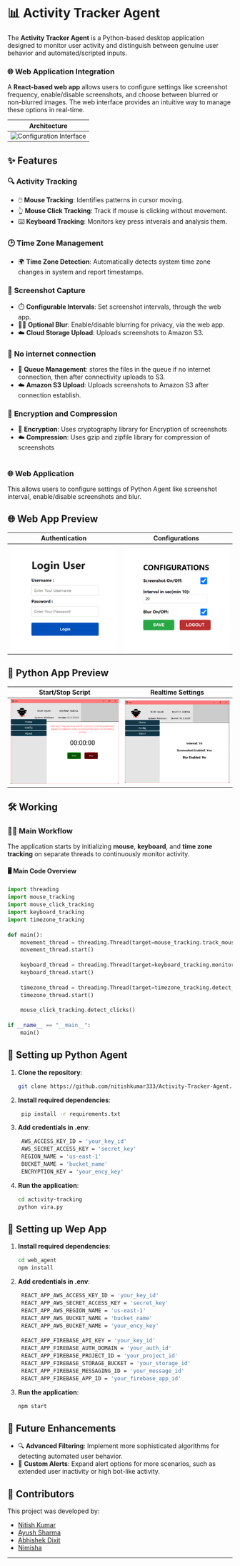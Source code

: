 # 📊 **Activity Tracker Agent**

The **Activity Tracker Agent** is a Python-based desktop application designed to monitor user activity and distinguish between genuine user behavior and automated/scripted inputs.

### 🌐 **Web Application Integration**
A **React-based web app** allows users to configure settings like screenshot frequency, enable/disable screenshots, and choose between blurred or non-blurred images. The web interface provides an intuitive way to manage these options in real-time.

| **Architecture** |
|:------------:|
| ![Configuration Interface](public/full_charts.gif) |

## ✨ **Features**

### 🔍 **Activity Tracking**
- 🖱️ **Mouse Tracking**: Identifies patterns in cursor moving.
- 👆 **Mouse Click Tracking**: Track if mouse is clicking without movement.
- ⌨️ **Keyboard Tracking**: Monitors key press intverals and analysis them.

### 🕑 **Time Zone Management**
- 🌍 **Time Zone Detection**: Automatically detects system time zone changes in system and report timestamps.

### 📸 **Screenshot Capture**
- ⏱️ **Configurable Intervals**: Set screenshot intervals, through the web app.
- 😶‍🌫️ **Optional Blur**: Enable/disable blurring for privacy, via the web app.
- ☁️ **Cloud Storage Upload**: Uploads screenshots to Amazon S3.
  
### 📸 **No internet connection**
- 🫸 **Queue Management**: stores the files in the queue if no internet connection, then after connectivity uploads to S3.
- ☁️ **Amazon S3 Upload**: Uploads screenshots to Amazon S3 after connection establish.

### 📸 **Encryption and Compression**
- 🫸 **Encryption**: Uses cryptography library for Encryption of screenshots
- ☁️ **Compression**: Uses gzip and zipfile library for compression of screenshots

#

### 🌐 **Web Application**
This allows users to configure settings of Python Agent like screenshot interval, enable/disable screenshots and blur.

## 🌐 **Web App Preview**

| **Authentication**  | **Configurations**                           |
|------------------------------------------------------|---------------------------------------------------------|
| ![Configuration Interface](public/web_login2.png)  | ![Configuration Module](public/web_configure2.png) |

## 📸 **Python App Preview**

| **Start/Stop Script**  | **Realtime Settings**                           |
|------------------------------------------------------|---------------------------------------------------------|
| ![Configuration Interface](public/vira_landing.png)  | ![Blurred Screenshot](public/vira_config.png) |

## 🛠️ **Working**

### 🧑‍💻 **Main Workflow**
The application starts by initializing **mouse**, **keyboard**, and **time zone tracking** on separate threads to continuously monitor activity.

#### 🖥️ **Main Code Overview**
```python
import threading
import mouse_tracking
import mouse_click_tracking
import keyboard_tracking
import timezone_tracking

def main():
    movement_thread = threading.Thread(target=mouse_tracking.track_mouse_movement)
    movement_thread.start()

    keyboard_thread = threading.Thread(target=keyboard_tracking.monitor_keyboard)
    keyboard_thread.start()

    timezone_thread = threading.Thread(target=timezone_tracking.detect_time_zone_change)
    timezone_thread.start()

    mouse_click_tracking.detect_clicks()

if __name__ == "__main__":
    main()
```

## 📂 **Setting up Python Agent**

1. **Clone the repository**:
   ```bash
   git clone https://github.com/nitishkumar333/Activity-Tracker-Agent.git
   ```

2. **Install required dependencies**:
   ```bash
    pip install -r requirements.txt
   ```

3. **Add credentials in .env**:
   ```bash
    AWS_ACCESS_KEY_ID = 'your_key_id'
    AWS_SECRET_ACCESS_KEY = 'secret_key'
    REGION_NAME = 'us-east-1'
    BUCKET_NAME = 'bucket_name'
    ENCRYPTION_KEY = 'your_ency_key'
   ```

4. **Run the application**:
   ```bash
   cd activity-tracking
   python vira.py
   ```

## 📂 **Setting up Wep App**

1. **Install required dependencies**:
   ```bash
   cd web_agent
   npm install
   ```
  
2. **Add credentials in .env**:
   ```bash
    REACT_APP_AWS_ACCESS_KEY_ID = 'your_key_id'
    REACT_APP_AWS_SECRET_ACCESS_KEY = 'secret_key'
    REACT_APP_AWS_REGION_NAME = 'us-east-1'
    REACT_APP_AWS_BUCKET_NAME = 'bucket_name'
    REACT_APP_AWS_BUCKET_NAME = 'your_ency_key'

    REACT_APP_FIREBASE_API_KEY = 'your_key_id'
    REACT_APP_FIREBASE_AUTH_DOMAIN = 'your_auth_id'
    REACT_APP_FIREBASE_PROJECT_ID = 'your_project_id'
    REACT_APP_FIREBASE_STORAGE_BUCKET = 'your_storage_id'
    REACT_APP_FIREBASE_MESSAGING_ID = 'your_message_id'
    REACT_APP_FIREBASE_APP_ID = 'your_firebase_app_id'
   ```

3. **Run the application**:
   ```bash
   npm start
   ```

## 🎯 **Future Enhancements**
- 🔍 **Advanced Filtering**: Implement more sophisticated algorithms for detecting automated user behavior.
- 🔔 **Custom Alerts**: Expand alert options for more scenarios, such as extended user inactivity or high bot-like activity.

## 👥 **Contributors**
This project was developed by:
- [Nitish Kumar](https://github.com/nitishkumar333)
- [Ayush Sharma](https://github.com/ayusharma03)
- [Abhishek Dixit](https://github.com/Adixit8604)
- [Nimisha](https://github.com/NimishaKulshrestha)

--- 
